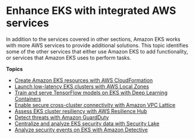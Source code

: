 # Enhance EKS with integrated AWS services<a name="eks-integrations"></a>

In addition to the services covered in other sections, Amazon EKS works with more AWS services to provide additional solutions\. This topic identifies some of the other services that either use Amazon EKS to add functionality, or services that Amazon EKS uses to perform tasks\.

**Topics**
+ [Create Amazon EKS resources with AWS CloudFormation](creating-resources-with-cloudformation.md)
+ [Launch low\-latency EKS clusters with AWS Local Zones](local-zones.md)
+ [Train and serve TensorFlow models on EKS with Deep Learning Containers](deep-learning-containers.md)
+ [Enable secure cross\-cluster connectivity with Amazon VPC Lattice](integration-vpc-lattice.md)
+ [Assess EKS cluster resiliency with AWS Resilience Hub](integration-resilience-hub.md)
+ [Detect threats with Amazon GuardDuty](integration-guardduty.md)
+ [Centralize and analyze EKS security data with Security Lake](integration-securitylake.md)
+ [Analyze security events on EKS with Amazon Detective](integration-detective.md)